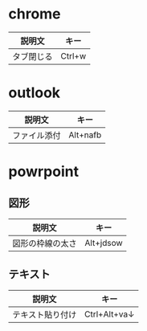 # chrome
| 説明文 | キー |
| ---- | ---- |
| タブ閉じる | Ctrl+w |

# outlook
| 説明文 | キー |
| ---- | ---- |
| ファイル添付 | Alt+nafb |

# powrpoint
## 図形
| 説明文 | キー |
| ---- | ---- |
| 図形の枠線の太さ | Alt+jdsow |
## テキスト
| 説明文 | キー |
| ---- | ---- |
| テキスト貼り付け | Ctrl+Alt+va↓ |
